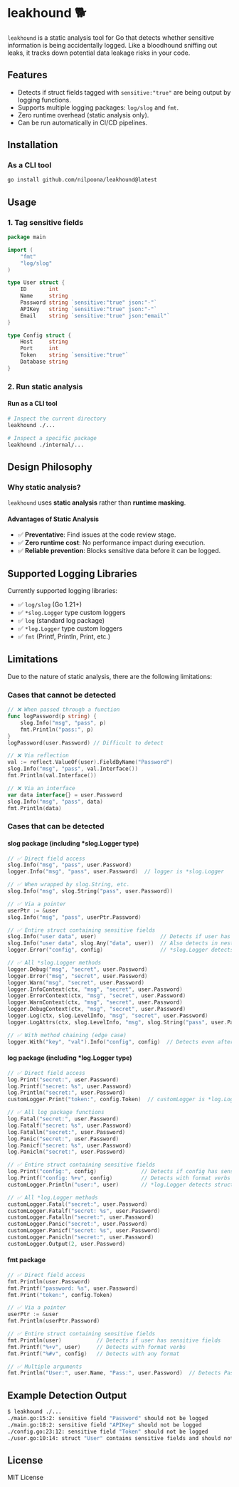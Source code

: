 
# leakhound 🐕
`leakhound` is a static analysis tool for Go that detects whether sensitive information is being accidentally logged.
Like a bloodhound sniffing out leaks, it tracks down potential data leakage risks in your code.

## Features
  - Detects if struct fields tagged with `sensitive:"true"` are being output by logging functions.
  - Supports multiple logging packages: `log/slog` and `fmt`.
  - Zero runtime overhead (static analysis only).
  - Can be run automatically in CI/CD pipelines.

## Installation
### As a CLI tool
```bash
go install github.com/nilpoona/leakhound@latest
```

## Usage
### 1. Tag sensitive fields
```go
package main

import (
    "fmt"
    "log/slog"
)

type User struct {
    ID       int
    Name     string
    Password string `sensitive:"true" json:"-"`
    APIKey   string `sensitive:"true" json:"-"`
    Email    string `sensitive:"true" json:"email"`
}

type Config struct {
    Host     string
    Port     int
    Token    string `sensitive:"true"`
    Database string
}
```

### 2. Run static analysis
#### Run as a CLI tool
```bash
# Inspect the current directory
leakhound ./...

# Inspect a specific package
leakhound ./internal/...
```

## Design Philosophy
### Why static analysis?
`leakhound` uses **static analysis** rather than **runtime masking**.

#### Advantages of Static Analysis
  - ✅ **Preventative**: Find issues at the code review stage.
  - ✅ **Zero runtime cost**: No performance impact during execution.
  - ✅ **Reliable prevention**: Blocks sensitive data before it can be logged.

## Supported Logging Libraries
Currently supported logging libraries:
  - ✅ `log/slog` (Go 1.21+)
  - ✅ `*slog.Logger` type custom loggers
  - ✅ `log` (standard log package)
  - ✅ `*log.Logger` type custom loggers
  - ✅ `fmt` (Printf, Println, Print, etc.)

## Limitations
Due to the nature of static analysis, there are the following limitations:

### Cases that cannot be detected
```go
// ❌ When passed through a function
func logPassword(p string) {
    slog.Info("msg", "pass", p)
    fmt.Println("pass:", p)
}
logPassword(user.Password) // Difficult to detect

// ❌ Via reflection
val := reflect.ValueOf(user).FieldByName("Password")
slog.Info("msg", "pass", val.Interface())
fmt.Println(val.Interface())

// ❌ Via an interface
var data interface{} = user.Password
slog.Info("msg", "pass", data)
fmt.Println(data)
```

### Cases that can be detected

#### slog package (including *slog.Logger type)
```go
// ✅ Direct field access
slog.Info("msg", "pass", user.Password)
logger.Info("msg", "pass", user.Password)  // logger is *slog.Logger

// ✅ When wrapped by slog.String, etc.
slog.Info("msg", slog.String("pass", user.Password))

// ✅ Via a pointer
userPtr := &user
slog.Info("msg", "pass", userPtr.Password)

// ✅ Entire struct containing sensitive fields
slog.Info("user data", user)                    // Detects if user has sensitive fields
slog.Info("user data", slog.Any("data", user))  // Also detects in nested function calls
logger.Error("config", config)                  // *slog.Logger detects struct with sensitive fields

// ✅ All *slog.Logger methods
logger.Debug("msg", "secret", user.Password)
logger.Error("msg", "secret", user.Password)
logger.Warn("msg", "secret", user.Password)
logger.InfoContext(ctx, "msg", "secret", user.Password)
logger.ErrorContext(ctx, "msg", "secret", user.Password)
logger.WarnContext(ctx, "msg", "secret", user.Password)
logger.DebugContext(ctx, "msg", "secret", user.Password)
logger.Log(ctx, slog.LevelInfo, "msg", "secret", user.Password)
logger.LogAttrs(ctx, slog.LevelInfo, "msg", slog.String("pass", user.Password))

// ✅ With method chaining (edge case)
logger.With("key", "val").Info("config", config)  // Detects even after With()
```

#### log package (including *log.Logger type)
```go
// ✅ Direct field access
log.Print("secret:", user.Password)
log.Printf("secret: %s", user.Password)
log.Println("secret:", user.Password)
customLogger.Print("token:", config.Token)  // customLogger is *log.Logger

// ✅ All log package functions
log.Fatal("secret:", user.Password)
log.Fatalf("secret: %s", user.Password)
log.Fatalln("secret:", user.Password)
log.Panic("secret:", user.Password)
log.Panicf("secret: %s", user.Password)
log.Panicln("secret:", user.Password)

// ✅ Entire struct containing sensitive fields
log.Print("config:", config)              // Detects if config has sensitive fields
log.Printf("config: %+v", config)         // Detects with format verbs
customLogger.Println("user:", user)       // *log.Logger detects struct with sensitive fields

// ✅ All *log.Logger methods
customLogger.Fatal("secret:", user.Password)
customLogger.Fatalf("secret: %s", user.Password)
customLogger.Fatalln("secret:", user.Password)
customLogger.Panic("secret:", user.Password)
customLogger.Panicf("secret: %s", user.Password)
customLogger.Panicln("secret:", user.Password)
customLogger.Output(2, user.Password)
```

#### fmt package
```go
// ✅ Direct field access
fmt.Println(user.Password)
fmt.Printf("password: %s", user.Password)
fmt.Print("token:", config.Token)

// ✅ Via a pointer
userPtr := &user
fmt.Println(userPtr.Password)

// ✅ Entire struct containing sensitive fields
fmt.Println(user)           // Detects if user has sensitive fields
fmt.Printf("%+v", user)     // Detects with format verbs
fmt.Printf("%#v", config)   // Detects with any format

// ✅ Multiple arguments
fmt.Println("User:", user.Name, "Pass:", user.Password)  // Detects Password
```

## Example Detection Output
```bash
$ leakhound ./...
./main.go:15:2: sensitive field "Password" should not be logged
./main.go:18:2: sensitive field "APIKey" should not be logged
./config.go:23:12: sensitive field "Token" should not be logged
./user.go:10:14: struct "User" contains sensitive fields and should not be logged
```

## License
MIT License